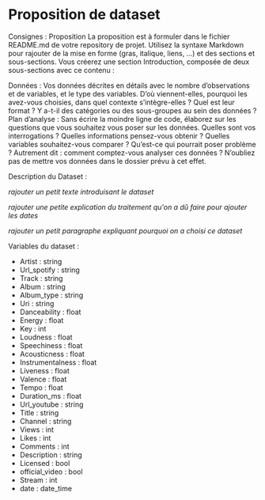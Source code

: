 # Proposition de dataset

Consignes :
Proposition
La proposition est à formuler dans le fichier README.md de votre repository de projet. Utilisez la syntaxe Markdown pour rajouter de la mise en forme (gras, italique, liens, …) et des sections et sous-sections. Vous créerez une section Introduction, composée de deux sous-sections avec ce contenu :

Données : Vos données décrites en détails avec le nombre d’observations et de variables, et le type des variables. D’où viennent-elles, pourquoi les avez-vous choisies, dans quel contexte s’intègre-elles ? Quel est leur format ? Y a-t-il des catégories ou des sous-groupes au sein des données ?
Plan d’analyse : Sans écrire la moindre ligne de code, élaborez sur les questions que vous souhaitez vous poser sur les données. Quelles sont vos interrogations ? Quelles informations pensez-vous obtenir ? Quelles variables souhaitez-vous comparer ? Qu’est-ce qui pourrait poser problème ? Autrement dit : comment comptez-vous analyser ces données ?
N’oubliez pas de mettre vos données dans le dossier prévu à cet effet.

Description du Dataset :

*rajouter un petit texte introduisant le dataset*

*rajouter une petite explication du traitement qu'on a dû faire pour ajouter les dates*

*rajouter un petit paragraphe expliquant pourquoi on a choisi ce dataset*


Variables du dataset :
* Artist : string
* Url_spotify : string
* Track : string
* Album : string
* Album_type : string
* Uri : string
* Danceability : float
* Energy : float
* Key : int
* Loudness : float
* Speechiness : float
* Acousticness : float
* Instrumentalness : float
* Liveness : float
* Valence : float
* Tempo : float
* Duration_ms : float
* Url_youtube : string
* Title : string
* Channel : string
* Views : int
* Likes : int
* Comments : int
* Description : string
* Licensed : bool
* official_video : bool
* Stream : int
* date : date_time

